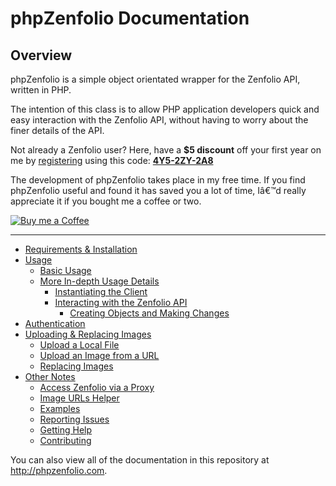# phpZenfolio Documentation

## Overview

phpZenfolio is a simple object orientated wrapper for the Zenfolio API, written in PHP.

The intention of this class is to allow PHP application developers quick and easy interaction with the Zenfolio API, without having to worry about the finer details of the API.

Not already a Zenfolio user? Here, have a **$5 discount** off your first year on me by [registering](https://www.zenfolio.com/?refcode=4Y5-2ZY-2A8) using this code: **[4Y5-2ZY-2A8](https://www.zenfolio.com/?refcode=4Y5-2ZY-2A8)**

The development of phpZenfolio takes place in my free time. If you find phpZenfolio useful and found it has saved you a lot of time, Iâ€™d really appreciate it if you bought me a coffee or two.

[![Buy me a Coffee](https://www.buymeacoffee.com/assets/img/custom_images/orange_img.png)](https://www.buymeacoffee.com/lildude)

---

- [Requirements & Installation](installation.md)
- [Usage](usage.md)
  - [Basic Usage](usage.md#)
  - [More In-depth Usage Details](usage.md#more-in-depth-usage-details)
    - [Instantiating the Client](usage.md#instantiating-the-client)
    - [Interacting with the Zenfolio API](usage.md#interacting-with-the-zenfolio-api)
      - [Creating Objects and Making Changes](usage.md#creating-objects-and-making-changes)
- [Authentication](authentication.md)
- [Uploading & Replacing Images](uploading.md)
  - [Upload a Local File](uploading.md#upload-a-local-file)
  - [Upload an Image from a URL](uploading.md#upload-an-image-from-a-url)
  - [Replacing Images](uploading.md#replacing-images)
- [Other Notes](other.md)
  - [Access Zenfolio via a Proxy](other.md#access-zenfolio-via-a-proxy)
  - [Image URLs Helper](other.md#image-urls-helper)
  - [Examples](other.md#examples)
  - [Reporting Issues](other.md#reporting-issues)
  - [Getting Help](other.md#getting-help)
  - [Contributing](other.md#contributing)

You can also view all of the documentation in this repository at <http://phpzenfolio.com>.
